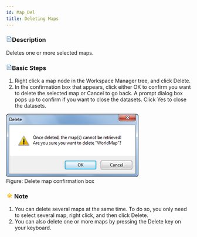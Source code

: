 ```yaml
---
id: Map_Del
title: Deleting Maps
---  
```



### ![](../../img/read.gif)Description

Deletes one or more selected maps.

### ![](../../img/read.gif)Basic Steps

  1. Right click a map node in the Workspace Manager tree, and click Delete.
  2. In the confirmation box that appears, click either OK to confirm you want to delete the selected map or Cancel to go back. A prompt dialog box pops up to confirm if you want to close the datasets. Click Yes to close the datasets. 
  
![](img-en/DelMapPrompt.png)  
Figure: Delete map confirmation box  

### ![](../../img/note.png)Note

  1. You can delete several maps at the same time. To do so, you only need to select several map, right click, and then click Delete. 
  2. You can also delete one or more maps by pressing the Delete key on your keyboard. 